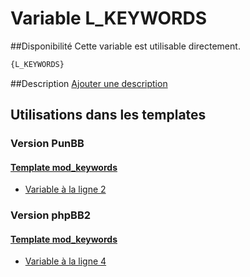 # Variable L_KEYWORDS

##Disponibilité
Cette variable est utilisable directement.

```html
{L_KEYWORDS}
```

##Description
[Ajouter une description](https://fa-tvars.appspot.com/var/L_KEYWORDS)

## Utilisations dans les templates

### Version PunBB

#### [Template mod_keywords](punbb/mod_keywords.md#readme)
* [Variable &agrave; la ligne 2](../punbb/mod_keywords.tpl#L2)

### Version phpBB2

#### [Template mod_keywords](subsilver/mod_keywords.md#readme)
* [Variable &agrave; la ligne 4](../subsilver/mod_keywords.tpl#L4)